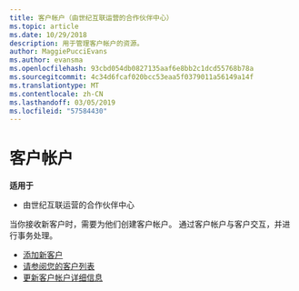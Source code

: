 ```yaml
---
title: 客户帐户（由世纪互联运营的合作伙伴中心）
ms.topic: article
ms.date: 10/29/2018
description: 用于管理客户帐户的资源。
author: MaggiePucciEvans
ms.author: evansma
ms.openlocfilehash: 93cbd054db0827135aaf6e8bb2c1dcd55768b78a
ms.sourcegitcommit: 4c34d6fcaf020bcc53eaa5f0379011a56149a14f
ms.translationtype: MT
ms.contentlocale: zh-CN
ms.lasthandoff: 03/05/2019
ms.locfileid: "57584430"
---
```

# <a name="customer-accounts"></a>客户帐户

**适用于**

-   由世纪互联运营的合作伙伴中心

当你接收新客户时，需要为他们创建客户帐户。 通过客户帐户与客户交互，并进行事务处理。 

-   [添加新客户](add-a-new-customer.md)
-   [请参阅您的客户列表](see-your-customer-list.md)
-   [更新客户帐户详细信息](update-customer-account-info.md)

 

 




